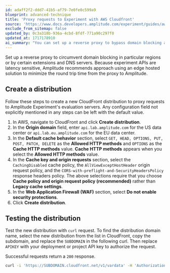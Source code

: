 ```yaml
---
id: adaff2f2-ddd7-41b5-af79-7e0fe0c599a9
blueprint: advanced-technique
title: 'Proxy requests to Experiment with AWS Cloudfront'
source: 'https://www.docs.developers.amplitude.com/experiment/guides/aws-cloudfront-proxy/'
exclude_from_sitemap: false
updated_by: 0c3a318b-936a-4cbd-8fdf-771a90c297f0
updated_at: 1717178910
ai_summary: "You can set up a reverse proxy to bypass domain blocking and reduce latency for Amplitude experiment APIs. Create a CloudFront distribution in AWS, specify the origin domain, configure cache behavior, key, and requests, and test the distribution using a `curl` request. This process helps optimize the round trip time for requests to Amplitude's servers."
---
```

Set up a reverse proxy to circumvent domain blocking in particular regions or by certain extensions and DNS servers. Because experiment APIs are latency sensitive, Amplitude recommends approach using an edge hosted solution to minimize the round trip time from the proxy to Amplitude.

## Create a distribution

Follow these steps to create a new CloudFront distribution to proxy requests to Amplitude Experiment's evaluation servers. Any configuration field not explicitly mentioned in any steps can be left with the default value.

1. In AWS, navigate to CloudFront and click **Create distribution**.
2. In the **Origin domain** field, enter `api.lab.amplitude.com` for the US data center or `api.lab.eu.amplitude.com` for the EU data center.
3. In the **Default cache behavior** section, select `GET, HEAD, OPTIONS, PUT, POST, PATCH, DELETE` as the **Allowed HTTP methods** and `OPTIONS` as the **Cache HTTP methods** value. **Cache HTTP methods** appears when you select the **Allowed HTTP methods** value.
4. In the **Cache key and origin requests** section, select the `CachingDisabled` cache policy, the `AllViewExceptHostHeader` origin request policy, and the `CORS-with-preflight-and-SecurityHeadersPolicy` response headers policy. The above selections require that you choose **Cache policy and origin request policy (recommended)** rather than **Legacy cache settings**.
5. In the **Web Application Firewall (WAF)** section, select **Do not enable security protections**.
6. Click **Create distribution**.

## Testing the distribution

Test the new distribution with `curl` request. To find the distribution domain name, select the new distribution from the list in CloudFront, copy the subdomain, and replace the `SUBDOMAIN` in the following curl. Then replace `APIKEY` with your deployment or project API key to authorize the request.

Successful requests return a `200` response.

```bash
curl -i 'https://SUBDOMAIN.cloudfront.net/v1/vardata' -H 'Authorization: Api-Key APIKEY'
```
